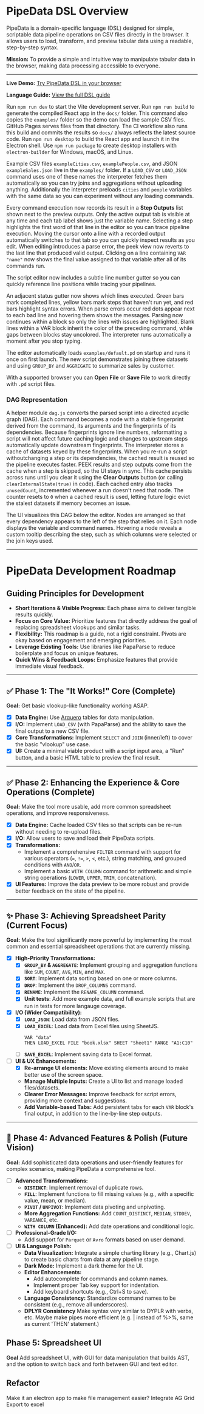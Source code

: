 # PipeData DSL Overview

PipeData is a domain-specific language (DSL) designed for simple, scriptable data pipeline operations on CSV files directly in the browser. It allows users to load, transform, and preview tabular data using a readable, step-by-step syntax.

**Mission:** To provide a simple and intuitive way to manipulate tabular data in the browser, making data processing accessible to everyone.

---

**Live Demo:** [Try PipeData DSL in your browser](https://codyburker.github.io/data_dsl/)

**Language Guide:** [View the full DSL guide](guide.md)

Run `npm run dev` to start the Vite development server.
Run `npm run build` to generate the compiled React app in the `docs/` folder. This command also copies the `examples/` folder so the demo can load the sample CSV files. GitHub Pages serves files from that directory. The CI workflow also runs this build and commits the results so `docs/` always reflects the latest source code.
Run `npm run desktop` to build the React app and launch it in the Electron shell.
Use `npm run package` to create desktop installers with `electron-builder` for Windows, macOS, and Linux.

Example CSV files `exampleCities.csv`, `examplePeople.csv`, and JSON
`exampleSales.json` live in the `examples/` folder. If a `LOAD_CSV` or
`LOAD_JSON` command uses one of these names the interpreter fetches them
automatically so you can try joins and aggregations without uploading
anything. Additionally the interpreter preloads `cities` and `people`
variables with the same data so you can experiment without any loading
commands.

Every command execution now records its result in a **Step Outputs** list shown
next to the preview outputs. Only the active output tab is visible at any time and
each tab label shows just the variable name. Selecting a step highlights the
first word of that line in the editor so you can trace pipeline execution.
Moving the cursor onto a line with a recorded output automatically switches to
that tab so you can quickly inspect results as you edit. When editing introduces
a parse error, the peek view now reverts to the last line that produced valid
output.
Clicking on a line containing `VAR "name"` now shows the final value assigned to
that variable after all of its commands run.

The script editor now includes a subtle line number gutter so you can quickly
reference line positions while tracing your pipelines.

An adjacent status gutter now shows which lines executed. Green bars mark
completed lines, yellow bars mark steps that haven't run yet, and red bars
highlight syntax errors. When parse errors occur red dots appear next to each bad line and hovering them shows the messages. Parsing now continues within a block so only the lines with issues are highlighted. Blank lines within a VAR block inherit the color of the
preceding command, while gaps between blocks stay uncolored. The interpreter runs
automatically a moment after you stop typing.

The editor automatically loads `examples/default.pd` on startup and runs it once
on first launch. The new script demonstrates joining three datasets and using
`GROUP_BY` and `AGGREGATE` to summarize sales by customer.

With a supported browser you can **Open File** or **Save File** to work directly with `.pd` script files.

### DAG Representation

A helper module `dag.js` converts the parsed script into a directed acyclic graph
(DAG). Each command becomes a node with a stable fingerprint derived from the
command, its arguments and the fingerprints of its dependencies. Because
fingerprints ignore line numbers, reformatting a script will not affect future
caching logic and changes to upstream steps automatically update downstream
fingerprints.
The interpreter stores a cache of datasets keyed by these fingerprints. When you
re-run a script withoutchanging a step or its dependencies, the cached result is
reused so the pipeline executes faster. PEEK results and step outputs come from
the cache when a step is skipped, so the UI stays in sync. This cache persists
across runs until you clear it using the **Clear Outputs** button (or calling
`clearInternalState(true)` in code).
Each cached entry also tracks `unusedCount`, incremented whenever a run doesn't
need that node. The counter resets to `0` when a cached result is used, letting
future logic evict the stalest datasets if memory becomes an issue.

The UI visualizes this DAG below the editor. Nodes are arranged so that every dependency appears to the left of the step that relies on it. Each node displays the variable and command names. Hovering a node reveals a custom tooltip describing the step, such as which columns were selected or the join keys used.

---

# PipeData Development Roadmap

## Guiding Principles for Development

* **Short Iterations & Visible Progress:** Each phase aims to deliver tangible results quickly.
* **Focus on Core Value:** Prioritize features that directly address the goal of replacing spreadsheet vlookups and similar tasks.
* **Flexibility:** This roadmap is a guide, not a rigid constraint. Pivots are okay based on engagement and emerging priorities.
* **Leverage Existing Tools:** Use libraries like PapaParse to reduce boilerplate and focus on unique features.
* **Quick Wins & Feedback Loops:** Emphasize features that provide immediate visual feedback.

---

## ✅ Phase 1: The "It Works!" Core (Complete)

**Goal:** Get basic vlookup-like functionality working ASAP.

- [x] **Data Engine:** Use [Arquero](https://github.com/uwdata/arquero) tables for data manipulation.
- [x] **I/O:** Implement `LOAD_CSV` (with PapaParse) and the ability to save the final output to a new CSV file.
- [x] **Core Transformations:** Implement `SELECT` and `JOIN` (inner/left) to cover the basic "vlookup" use case.
- [x] **UI:** Create a minimal viable product with a script input area, a "Run" button, and a basic HTML table to preview the final result.

---

## ✅ Phase 2: Enhancing the Experience & Core Operations (Complete)

**Goal:** Make the tool more usable, add more common spreadsheet operations, and improve responsiveness.

- [x] **Data Engine:** Cache loaded CSV files so that scripts can be re-run without needing to re-upload files.
- [x] **I/O:** Allow users to save and load their PipeData scripts.
- [x] **Transformations:**
    * Implement a comprehensive `FILTER` command with support for various operators (`=`, `!=`, `>`, `<`, etc.), string matching, and grouped conditions with `AND`/`OR`.
    * Implement a basic `WITH COLUMN` command for arithmetic and simple string operations (`LOWER`, `UPPER`, `TRIM`, concatenation).
- [x] **UI Features:** Improve the data preview to be more robust and provide better feedback on the state of the pipeline.

---

## ✨ Phase 3: Achieving Spreadsheet Parity (Current Focus)

**Goal:** Make the tool significantly more powerful by implementing the most common and essential spreadsheet operations that are currently missing.

- [x] **High-Priority Transformations:**
    * [X] **`GROUP_BY` & `AGGREGATE`**: Implement grouping and aggregation functions like `SUM`, `COUNT`, `AVG`, `MIN`, and `MAX`.
    * [X] **`SORT`**: Implement data sorting based on one or more columns.
    * [X] **`DROP`**: Implement the `DROP_COLUMNS` command.
    * [X] **`RENAME`**: Implement the `RENAME_COLUMN` command.
    * [X] **Unit tests**: Add more example data, and full example scripts that are run in tests for more langauge coverage.
- [x] **I/O (Wider Compatibility):**
    * [X] **`LOAD_JSON`**: Load data from JSON files.
    * [X] **`LOAD_EXCEL`**: Load data from Excel files using SheetJS.
      ```
      VAR "data"
      THEN LOAD_EXCEL FILE "book.xlsx" SHEET "Sheet1" RANGE "A1:C10"
      ```
    * [ ] **`SAVE_EXCEL`**: Implement saving data to Excel format.
- [ ] **UI & UX Enhancements:**
    * [X] **Re-arrange UI elements:** Move existing elements around to make better use of the screen space.
    * **Manage Multiple Inputs:** Create a UI to list and manage loaded files/datasets.
    * **Clearer Error Messages:** Improve feedback for script errors, providing more context and suggestions.
    * **Add Variable-based Tabs:** Add persistent tabs for each `VAR` block's final output, in addition to the line-by-line step outputs.

---

## 🌟 Phase 4: Advanced Features & Polish (Future Vision)

**Goal:** Add sophisticated data operations and user-friendly features for complex scenarios, making PipeData a comprehensive tool.

- [ ] **Advanced Transformations:**
    * **`DISTINCT`**: Implement removal of duplicate rows.
    * **`FILL`**: Implement functions to fill missing values (e.g., with a specific value, mean, or median).
    * **`PIVOT` / `UNPIVOT`**: Implement data pivoting and unpivoting.
    * **More Aggregation Functions:** Add `COUNT_DISTINCT`, `MEDIAN`, `STDDEV`, `VARIANCE`, etc.
    * **`WITH COLUMN` (Enhanced):** Add date operations and conditional logic.
- [ ] **Professional-Grade I/O:**
    * Add support for `Parquet` or `Avro` formats based on user demand.
- [ ] **UI & Language Polish:**
    * **Data Visualization:** Integrate a simple charting library (e.g., Chart.js) to create basic charts from data at any pipeline stage.
    * **Dark Mode:** Implement a dark theme for the UI.
    * **Editor Enhancements:**
        * Add autocomplete for commands and column names.
        * Implement proper Tab key support for indentation.
        * Add keyboard shortcuts (e.g., Ctrl+S to save).
    * **Language Consistency:** Standardize command names to be consistent (e.g., remove all underscores).
    * **DPLYR Consistency** Make syntax very similar to DYPLR with verbs, etc. Maybe make pipes more efficient (e.g. | instead of %>%, same as current 'THEN' statement.)

## Phase 5: Spreadsheet UI
**Goal** Add spreadsheet UI, with GUI for data manipulation that builds AST, and the option to switch back and forth between GUI and text editor.

## Refactor
Make it an electron app to make file management easier?
Integrate AG Grid
Export to excel
